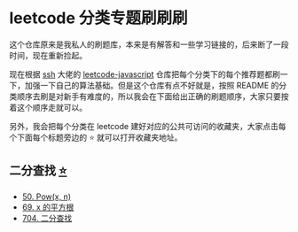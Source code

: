 # leetcode 分类专题刷刷刷

这个仓库原来是我私人的刷题库，本来是有解答和一些学习链接的，后来断了一段时间，现在重新捡起。

现在根据 [ssh](https://github.com/sl1673495) 大佬的 [leetcode-javascript](https://github.com/sl1673495/leetcode-javascript) 仓库把每个分类下的每个推荐题都刷一下，加强一下自己的算法基础。但是这个仓库有点不好就是，按照 README 的分类顺序去刷是对新手有难度的，所以我会在下面给出正确的刷题顺序，大家只要按着这个顺序走就可以。

另外，我会把每个分类在 leetcode 建好对应的公共可访问的收藏夹，大家点击每个下面每个标题旁边的 ⭐️ 就可以打开收藏夹地址。

## 二分查找 [⭐️](https://leetcode-cn.com/problem-list/eX9fB8Ea)

- [50. Pow(x, n)](https://leetcode-cn.com/problems/powx-n/)
- [69. x 的平方根](https://leetcode-cn.com/problems/sqrtx/)
- [704. 二分查找](https://leetcode-cn.com/problems/binary-search/)



